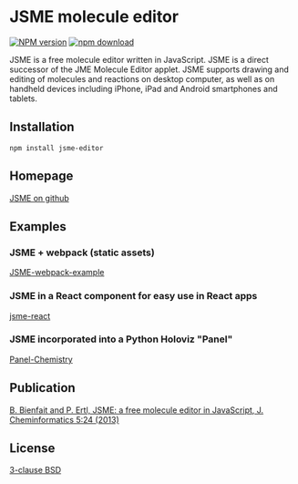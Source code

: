 # JSME molecule editor

[![NPM version][npm-image]][npm-url]
[![npm download][download-image]][download-url]

JSME is a free molecule editor written in JavaScript. JSME is a direct successor of the JME Molecule Editor applet.
JSME supports drawing and editing of molecules and reactions on desktop computer, as well as on handheld devices
including iPhone, iPad and Android smartphones and tablets.
## Installation
    npm install jsme-editor

## Homepage
[JSME on github](https://jsme-editor.github.io/)

## Examples
### JSME + webpack (static assets)
[JSME-webpack-example](https://github.com/jsme-editor/JSME-webpack-example)

### JSME in a React component for easy use in React apps
[jsme-react](https://github.com/douglasconnect/jsme-react)

### JSME incorporated into a Python Holoviz "Panel"
[Panel-Chemistry](https://github.com/awesome-panel/panel-chemistry)

## Publication
[B. Bienfait and P. Ertl, JSME: a free molecule editor in
JavaScript, J. Cheminformatics 5:24 \(2013\)](http://www.jcheminf.com/content/5/1/24)


## License

[3-clause BSD](./dist/license.txt)

[npm-image]: https://img.shields.io/npm/v/jsme-editor.svg?style=flat-square
[npm-url]: https://www.npmjs.com/package/jsme-editor
[download-image]: https://img.shields.io/npm/dm/jsme-editor.svg?style=flat-square
[download-url]: https://www.npmjs.com/package/jsme-editor
